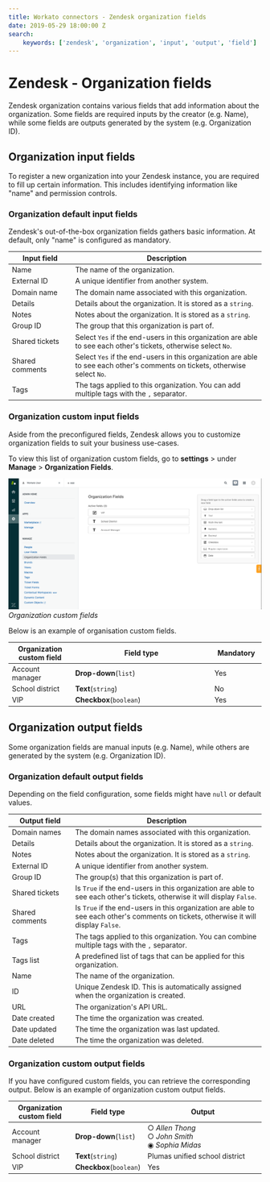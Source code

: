```yaml
---
title: Workato connectors - Zendesk organization fields
date: 2019-05-29 18:00:00 Z
search:
    keywords: ['zendesk', 'organization', 'input', 'output', 'field']
---
```


# Zendesk - Organization fields
Zendesk organization contains various fields that add information about the organization. Some fields are required inputs by the creator (e.g. Name), while some fields are outputs generated by the system (e.g. Organization ID).

## Organization input fields
To register a new organization into your Zendesk instance, you are required to fill up certain information. This includes identifying information like "name" and permission controls.

### Organization default input fields
Zendesk's out-of-the-box organization fields gathers basic information. At default, only "name" is configured as mandatory.

<table class="unchanged rich-diff-level-one">
  <thead>
    <tr>
      <th width='25%'>Input field</th>
      <th>Description</th>
    </tr>
  </thead>
  <tbody>
    <tr>
      <td>Name</td>
      <td>
        The name of the organization.
      </td>
    </tr>
    <tr>
      <td>External ID</td>
      <td>
        A unique identifier from another system.
      </td>
    </tr>
    <tr>
      <td>Domain name</td>
      <td>
        The domain name associated with this organization.
      </td>
    </tr>
    <tr>
      <td>Details</td>
      <td>
        Details about the organization. It is stored as a <code>string</code>.
      </td>
    </tr>
    <tr>
      <td>Notes</td>
      <td>
        Notes about the organization. It is stored as a <code>string</code>.
      </td>
    </tr>
    <tr>
      <td>Group ID</td>
      <td>
        The group that this organization is part of.
      </td>
    </tr>
    <tr>
      <td>Shared tickets</td>
      <td>
        Select <code>Yes</code> if the end-users in this organization are able to see each other's tickets, otherwise select <code>No</code>.
      </td>
    </tr>
    <tr>
      <td>Shared comments</td>
      <td>
        Select <code>Yes</code> if the end-users in this organization are able to see each other's comments on tickets, otherwise select <code>No</code>.
      </td>
    </tr>
    <tr>
      <td>Tags</td>
      <td>
        The tags applied to this organization. You can add multiple tags with the <code>,</code> separator.
      </td>
    </tr>
  </tbody>
</table>

### Organization custom input fields
Aside from the preconfigured fields, Zendesk allows you to customize organization fields to suit your business use-cases.

To view this list of organization custom fields, go to **settings** > under **Manage** > **Organization Fields**.

![Organization custom fields](/assets/images/connectors/zendesk/organization-fields.png)
*Organization custom fields*

Below is an example of organisation custom fields.

<table class="unchanged rich-diff-level-one">
  <thead>
    <tr>
      <th width='25%'>Organization custom field</th>
      <th>Field type</th>
      <th width='20%'>Mandatory</th>
    </tr>
  </thead>
  <tbody>
    <tr>
      <td>Account manager</td>
      <td><b>Drop-down</b>(<code>list</code>)</td>
      <td>Yes</td>
    </tr>
    </tr>
    <tr>
      <td>School district</td>
      <td><b>Text</b>(<code>string</code>)</td>
      <td>No</td>
    </tr>
    <tr>
      <td>VIP</td>
      <td><b>Checkbox</b>(<code>boolean</code>)</td>
      <td>Yes</td>
    </tr>
  </tbody>
</table>

## Organization output fields
Some organization fields are manual inputs (e.g. Name), while others are generated by the system (e.g. Organization ID).

### Organization default output fields
Depending on the field configuration, some fields might have `null` or default values.

<table class="unchanged rich-diff-level-one">
  <thead>
    <tr>
      <th width='25%'>Output field</th>
      <th>Description</th>
    </tr>
  </thead>
  <tbody>
    <tr>
      <td>Domain names</td>
      <td>
        The domain names associated with this organization.
      </td>
    </tr>
    <tr>
      <td>Details</td>
      <td>
        Details about the organization. It is stored as a <code>string</code>.
      </td>
    </tr>
    <tr>
      <td>Notes</td>
      <td>
        Notes about the organization. It is stored as a <code>string</code>.
      </td>
    </tr>
    <tr>
      <td>External ID</td>
      <td>
        A unique identifier from another system.
      </td>
    </tr>
    <tr>
      <td>Group ID</td>
      <td>
        The group(s) that this organization is part of.
      </td>
    </tr>
    <tr>
      <td>Shared tickets</td>
      <td>
        Is <code>True</code> if the end-users in this organization are able to see each other's tickets, otherwise it will display <code>False</code>.
      </td>
    </tr>
    <tr>
      <td>Shared comments</td>
      <td>
        Is <code>True</code> if the end-users in this organization are able to see each other's comments on tickets, otherwise it will display <code>False</code>.
      </td>
    </tr>
    <tr>
      <td>Tags</td>
      <td>
        The tags applied to this organization. You can combine multiple tags with the <code>,</code> separator.
      </td>
    </tr>
    <tr>
      <td>Tags list</td>
      <td>
        A predefined list of tags that can be applied for this organization.
      </td>
    </tr>
    <tr>
      <td>Name</td>
      <td>
        The name of the organization.
      </td>
    </tr>
    <tr>
      <td>ID</td>
      <td>
        Unique Zendesk ID. This is automatically assigned when the organization is created.
      </td>
    </tr>
    <tr>
      <td>URL</td>
      <td>
        The organization's API URL.
      </td>
    </tr>
    <tr>
      <td>Date created</td>
      <td>
        The time the organization was created.
      </td>
    </tr>
    <tr>
      <td>Date updated</td>
      <td>
        The time the organization was last updated.
      </td>
    </tr>
    <tr>
      <td>Date deleted</td>
      <td>
        The time the organization was deleted.
      </td>
    </tr>
  </tbody>
</table>

### Organization custom output fields
If you have configured custom fields, you can retrieve the corresponding output. Below is an example of organization custom output fields.

<table class="unchanged rich-diff-level-one">
  <thead>
    <tr>
      <th width='25%'>Organization custom field</th>
      <th width="25%">Field type</th>
      <th>Output</th>
    </tr>
  </thead>
  <tbody>
    <tr>
      <td>Account manager</td>
      <td><b>Drop-down</b>(<code>list</code>)</td>
      <td>
        &#9675 <i>Allen Thong</i><br>
        &#9675 <i>John Smith</i><br>
        &#9673 <i>Sophia Midas</i><br>
      </td>
    </tr>
    </tr>
    <tr>
      <td>School district</td>
      <td><b>Text</b>(<code>string</code>)</td>
      <td>Plumas unified school district</td>
    </tr>
    <tr>
      <td>VIP</td>
      <td><b>Checkbox</b>(<code>boolean</code>)</td>
      <td>Yes</td>
    </tr>
  </tbody>
</table>
